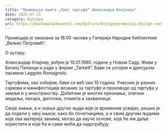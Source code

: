 ```yaml
---
title: "Промоција књиге „Свет тартуфа“ Александра Клајнера"
date: 2025-07-21
category: Култура
url: https://backapalankavesti.com/kultura/knjige/promocija-knjige-svet-tartufa-aleksandra-klajnera/
---
```


Промоција је заказана за 18.00 часова у Галерији Народне библиотеке „Вељко Петровић“.

О аутору:

Александар Клајнер, рођен је 10.01.1980. године у Новом Саду. Живи у Бачкој Паланци и ради у фирми „Tarkett”. Бави се узгојем и дресуром пасмине Laggoto Romagnolo.

Тартуфима, као хобијем, бави се већ око 10 година. Учесник је разних сајмова и манифестација везаних за тартуфе и производе од тартуфа у земљи и у иностранству. Добитник је многих признања, златних медаља, пехара, диплома, плакета и захвалница.

Своје знање, а и знање других људи које је временом усвајао, решио је да подели у овој књизи, како би почетницима, а и свим другим људима које ова материја занима, могао да науче основе, које ће им даље користити и које ће и сами моћи да надограђују.
